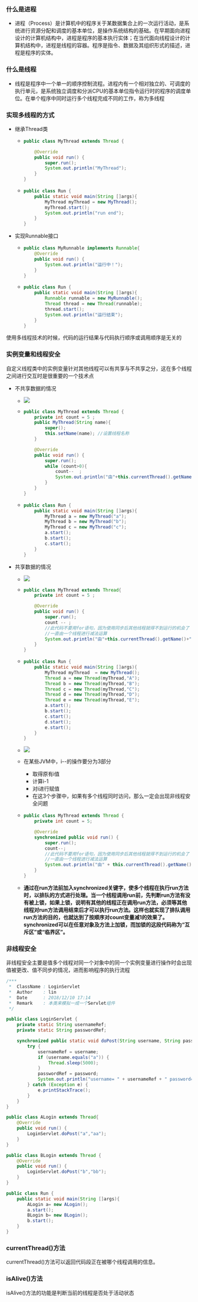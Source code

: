 ### 什么是进程

+ 进程（Process）是计算机中的程序关于某数据集合上的一次运行活动，是系统进行资源分配和调度的基本单位，是操作系统结构的基础。在早期面向进程设计的计算机结构中，进程是程序的基本执行实体；在当代面向线程设计的计算机结构中，进程是线程的容器。程序是指令、数据及其组织形式的描述，进程是程序的实体。 

### 什么是线程

+ 线程是程序中一个单一的顺序控制流程。进程内有一个相对独立的、可调度的执行单元，是系统独立调度和分派CPU的基本单位指令运行时的程序的调度单位。在单个程序中同时运行多个线程完成不同的工作，称为多线程

### 实现多线程的方式

+ 继承Thread类

  - ```java
    public class MyThread extends Thread {
    
        @Override
        public void run() {
            super.run();
            System.out.println("MyThread");
        }
    }
    ```

  - ```java
    public class Run {
        public static void main(String []args){
            MyThread myThread = new MyThread();
            myThread.start();
            System.out.println("run end");
        }
    }
    ```

+ 实现Runnable接口

  - ```java
    public class MyRunnable implements Runnable{
        @Override
        public void run() {
            System.out.println("运行中！");
        }
    }
    ```

  - ```java
    public class Run {
        public static void main(String []args){
            Runnable runnable = new MyRunnable();
            Thread thread = new Thread(runnable);
            thread.start();
            System.out.println("运行结束");
        }
    }
    ```

使用多线程技术的时候，代码的运行结果与代码执行顺序或调用顺序是无关的

### 实例变量和线程安全

自定义线程类中的实例变量针对其他线程可以有共享与不共享之分，这在多个线程之间进行交互时是很重要的一个技术点

+ 不共享数据的情况

  - ![](img/不共享数据.png)

  - ```java
    public class MyThread extends Thread {
        private int count = 5 ;
        public MyThread(String name){
            super();
            this.setName(name); //设置线程名称
        }
    
        @Override
        public void run() {
            super.run();
            while (count>0){
                count--  ;
                System.out.println("由"+this.currentThread().getName()+"计算,count="+count);
            }
        }
    }
    ```

  - ```java
    public class Run {
        public static void main(String []args){
            MyThread a = new MyThread("a");
            MyThread b = new MyThread("b");
            MyThread c = new MyThread("c");
            a.start();
            b.start();
            c.start();
        }
    }
    ```

+ 共享数据的情况

  - ![](img/共享数据.png)

  - ```java
    public class MyThread extends Thread{
        private int count = 5 ;
    
        @Override
        public void run() {
            super.run();
            count -- ;
            //此代码不要用for语句，因为使用同步后其他线程就得不到运行的机会了
            //一直由一个线程进行减法运算
            System.out.println("由"+this.currentThread().getName()+"计算,count="+count);
        }
    }
    ```

  - ```java
    public class Run {
        public static void main(String []args){
            MyThread myThread  = new MyThread();
            Thread a = new Thread(myThread,"A");
            Thread b = new Thread(myThread,"B");
            Thread c = new Thread(myThread,"C");
            Thread d = new Thread(myThread,"D");
            Thread e = new Thread(myThread,"E");
            a.start();
            b.start();
            c.start();
            d.start();
            e.start();
        }
    }
    
    ```

  - ![](img/非线程安全.png)

  - 在某些JVM中，i--的操作要分为3部分

    - 取得原有i值
    - 计算i-1
    - 对i进行赋值
    - 在这3个步骤中，如果有多个线程同时访问，那么一定会出现非线程安全问题

  - ```java
    public class MyThread extends Thread {
        private int count = 5;
    
        @Override
        synchronized public void run() {
            super.run();
            count--;
            //此代码不要用for语句，因为使用同步后其他线程就得不到运行的机会了
            //一直由一个线程进行减法运算
            System.out.println("由" + this.currentThread().getName() + "计算,count=" + count);
        }
    }
    
    ```

  - **通过在run方法前加入synchronized关键字，使多个线程在执行run方法时，以排队的方式进行处理。当一个线程调用run前，先判断run方法有没有被上锁，如果上锁，说明有其他的线程正在调用run方法，必须等其他线程对run方法调用结束后才可以执行run方法。这样也就实现了排队调用run方法的目的，也就达到了按顺序对count变量减1的效果了。synchronized可以在任意对象及方法上加锁，而加锁的这段代码称为“互斥区”或“临界区”。**

### 非线程安全

非线程安全主要是值多个线程对同一个对象中的同一个实例变量进行操作时会出现值被更改、值不同步的情况，进而影响程序的执行流程

```java
/***
 *  ClassName : LoginServlet
 *  Author    : lin
 *  Date      : 2018/12/10 17:14    
 *  Remark    : 本类来模拟一成一个Servlet组件
 */

public class LoginServlet {
    private static String usernameRef;
    private static String passwordRef;

    synchronized public static void doPost(String username, String password) {
        try {
            usernameRef = username;
            if (username.equals("a")) {
                Thread.sleep(5000);
            }
            passwordRef = password;
            System.out.println("username= " + usernameRef + " password=" + password);
        } catch (Exception e) {
            e.printStackTrace();
        }
    }
}
```

```java
public class ALogin extends Thread{
    @Override
    public void run() {
        LoginServlet.doPost("a","aa");
    }
}
```

```java
public class BLogin extends Thread {
    @Override
    public void run() {
        LoginServlet.doPost("b","bb");
    }
}
```

```java
public class Run {
    public static void main(String []args){
        ALogin a= new ALogin();
        a.start();
        BLogin b= new BLogin();
        b.start();
    }
}
```

### currentThread()方法

currentThread()方法可以返回代码段正在被哪个线程调用的信息。

### isAlive()方法

isAlive()方法的功能是判断当前的线程是否处于活动状态



